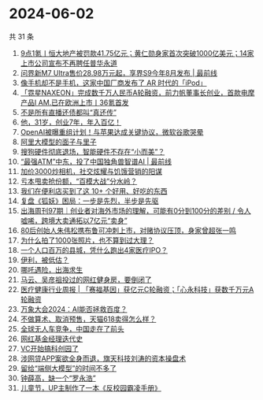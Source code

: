 # 2024-06-02

共 31 条

<!-- BEGIN 36KR -->
<!-- 最后更新时间 2024-06-02 05:01:47 +0800 -->
1. [9点1氪丨恒大地产被罚款41.75亿元；黄仁勋身家首次突破1000亿美元；14家上市公司宣布不再聘任普华永道](https://36kr.com/p/2800020957803913)
1. [问界新M7 Ultra售价28.98万元起，享界S9今年8月发布 | 最前线](https://36kr.com/p/2800090530510213)
1. [像手机却不是手机，这家中国厂商发布了 AR 时代的「iPod」](https://36kr.com/p/2800724173043337)
1. [「霓星NAXEON」完成数千万人民币A轮融资，前力帆董事长创业，首款电摩产品I AM.已在欧洲上市丨36氪首发](https://36kr.com/p/2792943979086982)
1. [不是所有直播还债都叫“真还传”](https://36kr.com/p/2800460754482561)
1. [他，31岁，创业7年，年入百亿！](https://36kr.com/p/2800683730711940)
1. [OpenAI被曝重组计划！与苹果达成关键协议，微软谷歌哭晕](https://36kr.com/p/2799969193794433)
1. [阿里大模型的面子与里子](https://36kr.com/p/2799758253897094)
1. [搜狗硬件彻底退场，智能硬件不存在“小而美”？](https://36kr.com/p/2799777953241476)
1. [“最强ATM”中东，投了中国独角兽智谱AI | 最前线](https://36kr.com/p/2801033410180741)
1. [加价3000炒相机，社交炫耀与饥饿营销的阳谋](https://36kr.com/p/2800729358153088)
1. [亏本甩卖抢份额，“百模大战”分水岭？](https://36kr.com/p/2799950015116937)
1. [我们在便利店买到了这 10+ 个好用、好吃的东西](https://36kr.com/p/2800747414025604)
1. [复盘《狐妖》困局：一步是先烈，半步是先驱](https://36kr.com/p/2799951325918857)
1. [出海周刊97期｜创业者对海外市场的理解，可能有0分到100分的差别 / 令人嘘唏，跨境大卖通拓以7亿元“卖身”](https://36kr.com/p/2799859107100293)
1. [80后创始人朱伟松携布鲁可冲刺上市，对赌协议压顶，身家曾超张一鸣](https://36kr.com/p/2799961438903171)
1. [为什么拍了1000张照片，也不算到过大理？](https://36kr.com/p/2799915203835522)
1. [一个人口百万的县城，凭什么跑出4家医疗IPO？](https://36kr.com/p/2800502536140421)
1. [伊利，被低估？](https://36kr.com/p/2800076628695943)
1. [哪吒遇险，出海求生](https://36kr.com/p/2800623145088386)
1. [马云、吴彦祖投过的网红健身房，要倒闭了](https://36kr.com/p/2800642971530625)
1. [医疗健康行业周报 | 「赛福基因」获亿元C轮融资；「心永科技」获数千万元A轮融资](https://36kr.com/p/2799640717128576)
1. [万象大会2024：AI能否拯救百度？](https://36kr.com/p/2799825923307145)
1. [不做算术、取消预售，天猫618卖得怎么样？](https://36kr.com/p/2801064459040135)
1. [全球无人车竞争，中国走在了前头](https://36kr.com/p/2800755124630919)
1. [网红基金经理迭代史](https://36kr.com/p/2800737349465734)
1. [VC开始搞科创园了](https://36kr.com/p/2800737162835590)
1. [涉网贷APP案欲全身而退，旗天科技刘涛的资本操盘术](https://36kr.com/p/2800571005933958)
1. [留给“端侧大模型”的时间不多了](https://36kr.com/p/2799776094516864)
1. [钟薛高，缺一个“罗永浩”](https://36kr.com/p/2799932725884551)
1. [儿童节，UP主制作了一本《反校园霸凌手册》](https://36kr.com/p/2800737723970951)
<!-- END 36KR -->